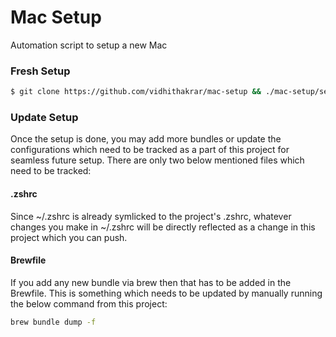 # Mac Setup
Automation script to setup a new Mac

### Fresh Setup

``` bash
$ git clone https://github.com/vidhithakrar/mac-setup && ./mac-setup/setup.sh
```

### Update Setup
Once the setup is done, you may add more bundles or update the configurations which need to be tracked as 
a part of this project for seamless future setup. There are only two below mentioned files which need to 
be tracked:

#### .zshrc 
Since ~/.zshrc is already symlicked to the project's .zshrc, whatever changes you make in ~/.zshrc will be 
directly reflected as a change in this project which you can push.

#### Brewfile
If you add any new bundle via brew then that has to be added in the Brewfile. This is something which needs
to be updated by manually running the below command from this project:
``` bash
brew bundle dump -f
```
